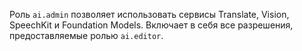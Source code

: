 Роль `ai.admin` позволяет использовать сервисы Translate, Vision, SpeechKit и Foundation Models. Включает в себя все разрешения, предоставляемые ролью `ai.editor`.